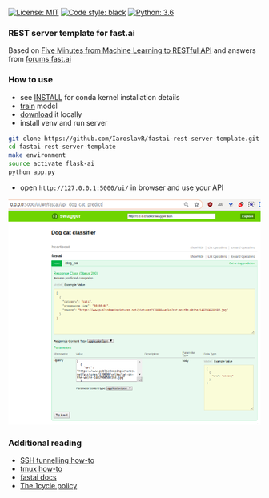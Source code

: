 <a href="https://github.com/IaroslavR/structlog-boilerplate/blob/master/LICENSE"><img alt="License: MIT" src="https://img.shields.io/badge/License-MIT-green.svg"></a> 
<a href="https://github.com/ambv/black"><img alt="Code style: black" src="https://img.shields.io/badge/code%20style-black-000000.svg"></a>
<a href="https://docs.python.org/3.6/"><img alt="Python: 3.6" src="https://upload.wikimedia.org/wikipedia/commons/3/34/Blue_Python_3.6_Shield_Badge.svg"></a>


### REST server template for fast.ai

Based on [Five Minutes from Machine Learning to RESTful API](https://jobs.zalando.com/tech/blog/connexion-zalando-open-source/?gh_src=4n3gxh1) and answers from [forums.fast.ai](https://forums.fast.ai)
### How to use
- see [INSTALL](INSTALL.md) for conda kernel installation details
- [train](notebooks/binary-classification-resnet34.ipynb) model
- [download](INSTALL.md#copy-models-fromto-local-machine) it locally
- install venv and run server
```bash
git clone https://github.com/IaroslavR/fastai-rest-server-template.git
cd fastai-rest-server-template
make environment
source activate flask-ai
python app.py
```
- open `http://127.0.0.1:5000/ui/` in browser and use your API

![ui](images/ui.png)

### Additional reading
- [SSH tunnelling how-to](https://www.everythingcli.org/ssh-tunnelling-for-fun-and-profit-local-vs-remote/)
- [tmux how-to](https://github.com/reshamas/fastai_deeplearn_part1/blob/master/tools/tmux.md#section-c)
- [fastai docs](https://docs.fast.ai/vision.html)
- [The 1cycle policy](https://sgugger.github.io/the-1cycle-policy.html)

